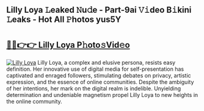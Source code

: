 ## Lilly Loya 𝙻eaked 𝙽u𝚍e - Part-9ai 𝚅𝚒deo B𝚒kini 𝙻eaks - Hot All 𝙿hotos yus5Y

# <h2><a href="http://ld4100.urlbe.top/?page=Lilly+Loya">🔗🔗👉👉 Lilly Loya P𝚑oto𝚜Vid𝚎o</a></h2>

[![Lilly Loya](https://i.imgur.com/eBuTRDB.gif)](http://ld4100.urlbe.top/?page=Lilly+Loya)
Lilly Loya, a complex and elusive persona, resists easy definition. Her innovative use of digital media for self-presentation has captivated and enraged followers, stimulating debates on privacy, artistic expression, and the essence of online communities. Despite the ambiguity of her intentions, her mark on the digital realm is indelible. Unyielding determination and undeniable magnetism propel Lilly Loya to new heights in the online community.
